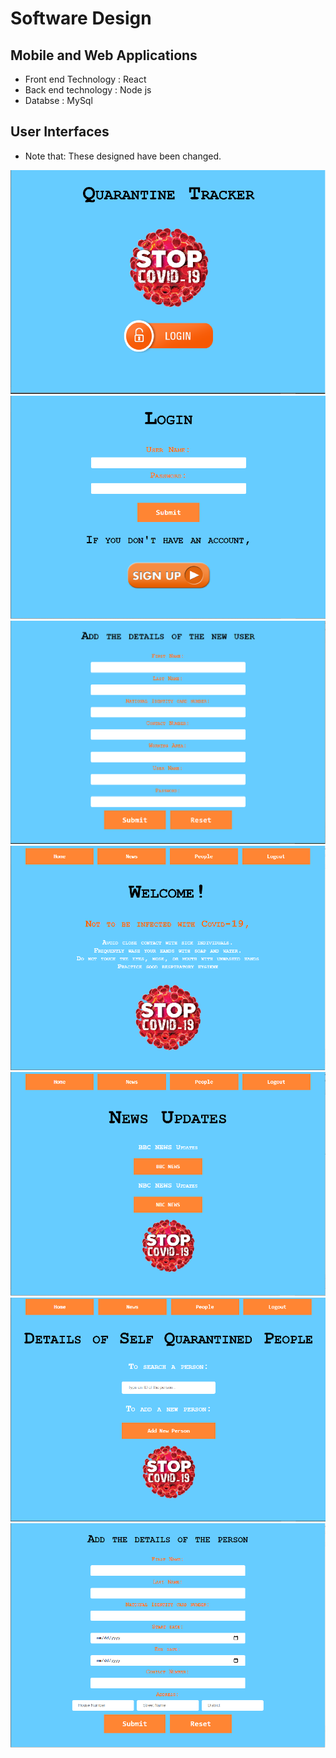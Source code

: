 
# Software Design

## Mobile and Web Applications
  * Front end Technology : React
  * Back end technology : Node js
  * Databse : MySql
  
## User Interfaces

 * Note that: These designed have been changed.

 ![Home](img/home.png)
 ![Login](img/login.png)
 ![User Account](img/add.png)
 ![Home](img/home1.png) 
 ![NEWS](img/main.png)
 ![Person](img/1.png)
 ![Data](img/person2.png)
 

